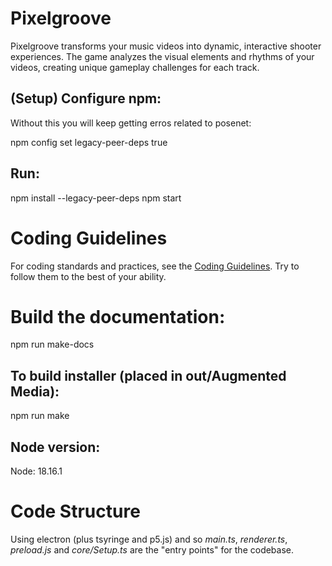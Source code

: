 # Pixelgroove


Pixelgroove transforms your music videos into dynamic, interactive shooter experiences. The game analyzes the visual elements and rhythms of your videos, creating unique gameplay challenges for each track.



## (Setup) Configure npm:
Without this you will keep getting erros related to posenet:

npm config set legacy-peer-deps true

## Run: 
npm install --legacy-peer-deps
npm start


# Coding Guidelines 
For coding standards and practices, see the [Coding Guidelines](./CODING_GUIDELINES.md).
Try to follow them to the best of your ability.

# Build the documentation:
npm run make-docs

## To build installer (placed in out/Augmented Media):

npm run make


## Node version:

Node: 18.16.1

# Code Structure

Using electron (plus tsyringe and p5.js) and so *main.ts*, *renderer.ts*, *preload.js* and *core/Setup.ts* are the "entry points" for the codebase.
